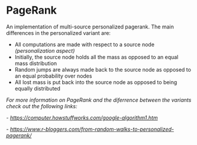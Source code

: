 # PageRank

An implementation of multi-source personalized pagerank. The main differences in the personalized variant are:
- All computations are made with respect to a source node *(personalization aspect)*
- Initially, the source node holds all the mass as opposed to an equal mass distribution 
- Random jumps are always made back to the source node as opposed to an equal probability over nodes
- All lost mass is put back into the source node as opposed to being equally distributed

*For more information on PageRank and the diferrence between the variants check out the following links:*

*- https://computer.howstuffworks.com/google-algorithm1.htm*

*- https://www.r-bloggers.com/from-random-walks-to-personalized-pagerank/*

